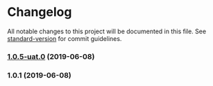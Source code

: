 # Changelog

All notable changes to this project will be documented in this file. See [standard-version](https://github.com/conventional-changelog/standard-version) for commit guidelines.

### [1.0.5-uat.0](https://github.com/qianzhaoy/standard-test/compare/v1.0.5-prod.0...v1.0.5-uat.0) (2019-06-08)



### 1.0.1 (2019-06-08)
